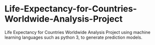 # Life-Expectancy-for-Countries-Worldwide-Analysis-Project
Life Expectancy for Countries Worldwide Analysis Project using machine learning languages such as python 3, to generate prediction models.
